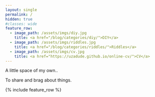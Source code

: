 ```yaml
---
layout: single
permalink: /
hidden: true
#classes: wide
feature_row:
  - image_path: /assets/imgs/diy.jpg
    title: <a href="/blog/categories/diy/">DIY</a>
  - image_path: /assets/imgs/riddles.jpg
    title: <a href="/blog/categories/riddles/">Riddles</a>
  - image_path: /assets/imgs/cv.jpg
    title: <a href="https://uzadude.github.io/online-cv/">CV</a>
---
```


A little space of my own..

To share and brag about things.

{% include feature_row %}